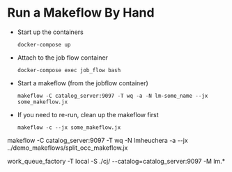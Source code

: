 # Run a Makeflow By Hand

* Start up the containers

  ```commandline
  docker-compose up
  ```

* Attach to the job flow container

  ```commandline
  docker-compose exec job_flow bash
  ```

* Start a makeflow (from the jobflow container)

  ```commandline
  makeflow -C catalog_server:9097 -T wq -a -N lm-some_name --jx some_makeflow.jx
  ```

* If you need to re-run, clean up the makeflow first

  ```
  makeflow -c --jx some_makeflow.jx
  ```

makeflow -C catalog_server:9097 -T wq -N lmheuchera -a --jx ../demo_makeflows/split_occ_makeflow.jx

work_queue_factory -T local -S ./cj/ --catalog=catalog_server:9097 -M lm.\*

